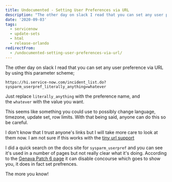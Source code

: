 ```yaml
---
title: Undocumented - Setting User Preferences via URL
description: "The other day on slack I read that you can set any user preference via URL by using this parameter scheme;\r\n\r\nhttps://hi.service-now.com/incident_list.do?sys..."
date: '2020-09-03'
tags:
  - servicenow
  - update-sets
  - html
  - release-orlando
redirectFrom:
  - /undocumented-setting-user-preferences-via-url/
---
```


<!--StartFragment-->

The other day on slack I read that you can set any user preference via URL by using this parameter scheme;

`https://hi.service-now.com/incident_list.do?sysparm_userpref_literally_anything=whatever`

Just replace `literally_anything` with the preference name, and the `whatever` with the value you want.

This seems like something you could use to possibly change language, timezone, update set, row limits. With that being said, anyone can do this so be careful.

I don't know that I trust anyone's links but I will take more care to look at them now. I am not sure if this works with the [tiny url support](https://docs.servicenow.com/bundle/orlando-platform-user-interface/page/use/navigation/task/t_EnableTinyURLSupport.html)

I did a quick search on the docs site for `sysparm_userpref` and you can see it's used in a number of pages but not really clear what it's doing. According to the [Genava Patch 6 page](https://docs.servicenow.com/bundle/geneva-release-notes/page/release-notes/r_Geneva-Patch-6.html) it can disable concourse which goes to show you, it does in fact set prefrences.

The more you know!

<!--EndFragment-->
